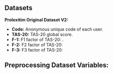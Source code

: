 ## Datasets 

**Prolexitim Original Dataset V2:**

- **Code:** Anonymous unique code of each user. 
- **TAS-20:** TAS-20 global score.
- **F-1:** F1 factor of TAS-20: .
- **F-2:** F2 factor of TAS-20:
- **F-3:** F3 factor of TAS-20: 


**Preprocessing Dataset Variables:**
- 
